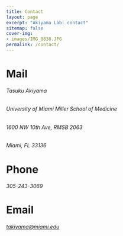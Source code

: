 ```yaml
---
title: Contact
layout: page
excerpt: "Akiyama Lab: contact"
sitemap: false
cover-img: 
- images/IMG_0838.JPG
permalink: /contact/
---
```


# Mail   
###### Tasuku Akiyama  
###### University of Miami Miller School of Medicine    
###### 1600 NW 10th Ave, RMSB 2063   
###### Miami, FL 33136

# Phone  
###### 305-243-3069

# Email  
###### [takiyama@miami.edu](mailto:takiyama@miami.edu)
